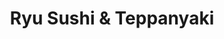 ---
layout: place
title: "Ryu Sushi & Teppanyaki"
permalink: /arizona/gilbert/ryu-sushi-teppanyaki.html
stateAbbr: AZ
stateName: Arizona
cityName: Gilbert
seo:
  name: "Ryu Sushi & Teppanyaki"
  type: Restaurant
  links: null
description: "Ryu Sushi & Teppanyaki serves delicious sushi in Gilbert, Arizona. Try fresh Japanese dishes for a great dining experience. "
place_id: ChIJhVQDqXasK4cR47nEhDrIYw8
photos:
  - name: >-
      places/ChIJhVQDqXasK4cR47nEhDrIYw8/photos/AeeoHcJsv0wgYeZWlUqi26aBGSFjidkmrQVHc9wGcRqBlWj4fGWwXy4mPQ5wPpg4vzZb2EIIEEeXOKah1qGB_e0egJ552PIdUpmbedy2pPbO2E9YVAPQhVl25z8ziZvSAenMM7mUjEy26gN2o1U2AEkAjZGkC4kwJAHLq_WJuneXtA7_P-ls7jtluuufFGoLsctum6SlOnPGSypzV4uxz1Vqx9ayMVyYmrwaxKz4C8J1uoZONQ72WlpdNHpd_lRPuIx4R3__-Zxe6M_7mhqEW7-Tu7ZpZWTNvJF2zPXG6vaWK8i-Qg
    widthPx: 1066
    heightPx: 800
    authorAttributions:
      - displayName: Ryu Sushi & Teppanyaki
        uri: https://maps.google.com/maps/contrib/107858774663515421805
        photoUri: >-
          https://lh3.googleusercontent.com/a/ACg8ocIWRaao3bxJ7OmOUq8PgE-cmQb_RQ77xANgQQNEZtWMRCSYUg=s100-p-k-no-mo
    flagContentUri: >-
      https://www.google.com/local/imagery/report/?cb_client=maps_api_places.places_api&image_key=!1e10!2sAF1QipOdprc9fQIe_yRmC-QFmG0L_dhUBaG-qsb9yxg9&hl=en-US
    googleMapsUri: >-
      https://www.google.com/maps/place//data=!3m4!1e2!3m2!1sAF1QipOdprc9fQIe_yRmC-QFmG0L_dhUBaG-qsb9yxg9!2e10!4m2!3m1!1s0x872bac76a9035485:0xf63c83a84c4b9e3
  - name: >-
      places/ChIJhVQDqXasK4cR47nEhDrIYw8/photos/AeeoHcKKBf9B0ppc-dtw2rPtdeq0Qg7s_gFvm1hg8Iilx-PNCckksJ_jFlg6G8UscCMoj7T1RVOpEqxwZoW-KdwvD9vigZU6UrnC9HkiavsewAIhZJspiVpp6-zChFcIcyJlKZawEfCSY0x-VzY-9EVtrzXC5MdfvxgdO4UQMZDwHfLP_9EeKVbVFp7HXO0BP9JW_HoHpBI6aTNWQ3ZIBnkWDQF17qA5bveLJP2RWgOQ9VZ3r5rTcYgi0JJbnRMlr8jx7VSKARUqx8Up0EM9mR_p8vBMThBO1dAXUWR38j9cCXSrTw
    widthPx: 2048
    heightPx: 1365
    authorAttributions:
      - displayName: Ryu Sushi & Teppanyaki
        uri: https://maps.google.com/maps/contrib/107858774663515421805
        photoUri: >-
          https://lh3.googleusercontent.com/a/ACg8ocIWRaao3bxJ7OmOUq8PgE-cmQb_RQ77xANgQQNEZtWMRCSYUg=s100-p-k-no-mo
    flagContentUri: >-
      https://www.google.com/local/imagery/report/?cb_client=maps_api_places.places_api&image_key=!1e10!2sAF1QipPUUiOAM9g3rNt-kcb5e88XVz3fNTw70VsZBF8m&hl=en-US
    googleMapsUri: >-
      https://www.google.com/maps/place//data=!3m4!1e2!3m2!1sAF1QipPUUiOAM9g3rNt-kcb5e88XVz3fNTw70VsZBF8m!2e10!4m2!3m1!1s0x872bac76a9035485:0xf63c83a84c4b9e3
  - name: >-
      places/ChIJhVQDqXasK4cR47nEhDrIYw8/photos/AeeoHcJ1S3c0pf_0n_8lRgkoKAwFMRbmXzz6WtokVRQW1y5gK7YHn7JPZmGge34w-kL4E0hayT0eHW70z5vmPzBSdg1QXkZ6eV7EKJs5n5DeEhBtRi9rjBHjCTBoyX9D5qijPIaLREfD855tvpobqxA8msAKF91i077tB87E50L3ndfx3g_ZrqAgzXq_n8f3WKY6wTLwaOwB2mesvmb2ehKK9dx287Udz3XiAh38iwsa8f1D8p2rvHQgKwkKFPiMBCoa0uTxuYveoMV-AYEiYXldAP-EKdrJQNtXQn9-D6GuckrbxQ
    widthPx: 1100
    heightPx: 728
    authorAttributions:
      - displayName: Ryu Sushi & Teppanyaki
        uri: https://maps.google.com/maps/contrib/107858774663515421805
        photoUri: >-
          https://lh3.googleusercontent.com/a/ACg8ocIWRaao3bxJ7OmOUq8PgE-cmQb_RQ77xANgQQNEZtWMRCSYUg=s100-p-k-no-mo
    flagContentUri: >-
      https://www.google.com/local/imagery/report/?cb_client=maps_api_places.places_api&image_key=!1e10!2sAF1QipNVyi7Gov7isiKHAieScfME0Kd_hVdV8RVl8vP0&hl=en-US
    googleMapsUri: >-
      https://www.google.com/maps/place//data=!3m4!1e2!3m2!1sAF1QipNVyi7Gov7isiKHAieScfME0Kd_hVdV8RVl8vP0!2e10!4m2!3m1!1s0x872bac76a9035485:0xf63c83a84c4b9e3
  - name: >-
      places/ChIJhVQDqXasK4cR47nEhDrIYw8/photos/AeeoHcIhkedXgWDyertn47rsdM26YLdSfvMGOMH5C1tdI8mDhd3k2YOb-bFzI4c9Jc2_cgXQANnFtQjIxIWmFa5pn1Y0mxAaP0r6Cb728dOVSmOQg0abtqejzadNHM86chu-whrNqYPeeddg1rGH-7C7PNlrgyGl3FHDWfpzRk5WZYeMnEf_SfFigktjCCbNCAl0B0S4HgVmtcKky3m4rse8LJ31h2sl-4YLEDtNa5YZNGX2wyGvBWVTDEFgoZUl84qlbGJ6Opk5N8Hb4GaKXNsXqNuRo9wzVZYuRbo_rHOoNjLSSTpp8iUsevT7soTZHWO-q_zeEn3sEaO1bD-87kunILl9Z4cJqYgVWqcTzqFtuQZ9o7poBH0AxF-NPi0ptEqpemKuZWURq0BKIWpX1XnzRL8T-qfziUlWHzzWcAjYZr4cKqUW
    widthPx: 4000
    heightPx: 3000
    authorAttributions:
      - displayName: Lindsay Needham
        uri: https://maps.google.com/maps/contrib/111962114707267918446
        photoUri: >-
          https://lh3.googleusercontent.com/a-/ALV-UjXrULZYX0Wacgdt5SRfIL0K7BmMBHuEKlwQf0xw-MREpO8auKDrbg=s100-p-k-no-mo
    flagContentUri: >-
      https://www.google.com/local/imagery/report/?cb_client=maps_api_places.places_api&image_key=!1e10!2sCIHM0ogKEICAgICXs8LGvgE&hl=en-US
    googleMapsUri: >-
      https://www.google.com/maps/place//data=!3m4!1e2!3m2!1sCIHM0ogKEICAgICXs8LGvgE!2e10!4m2!3m1!1s0x872bac76a9035485:0xf63c83a84c4b9e3
  - name: >-
      places/ChIJhVQDqXasK4cR47nEhDrIYw8/photos/AeeoHcICaO3aWcgwOf-XaWf3kR6DaptrBFE-MxElfKdyuurJYSPySVCKa0aWgcz8iE5iluHJ1kanhmOaUM4lAkF-UBnR2duJimpOiCozW6nTz3ViYCznfCdwr_t5QXLMjlMtvEej9LboDzRDNKEV_N0hytmK3ty6L-ilo10rUqBg-1xlogIJcjg8CR9mBdUhd07dWUk2o4DHIz8BNzWayWff9sa6iPWvLRYovV-rtWdCfLObJRNcUsX-U4X0zPymtxKR4KCzVca5GTn2kFmzW3wXdfVoRhpp5wxZ8akVTe2JTLdTQARzJEdY4bQIanm3x0Nxy7UnOialkaVRHFzeFvpsvmHemwe7x3jA7Czp3NFh2FZNEKe7lR_8nPBCgNV-wz4X2Q-lUIR_xUpwPZ0mssXLzV7Om2iPrBxYMfFA7OhODGZRqQ
    widthPx: 4032
    heightPx: 3024
    authorAttributions:
      - displayName: Shawn H
        uri: https://maps.google.com/maps/contrib/108381038348347724328
        photoUri: >-
          https://lh3.googleusercontent.com/a-/ALV-UjVCfnxluUlBflDFjKiE7NU4WN_jtAOtKCIbW3NmXDpjlWqrH2r2=s100-p-k-no-mo
    flagContentUri: >-
      https://www.google.com/local/imagery/report/?cb_client=maps_api_places.places_api&image_key=!1e10!2sCIHM0ogKEICAgIChjcetUg&hl=en-US
    googleMapsUri: >-
      https://www.google.com/maps/place//data=!3m4!1e2!3m2!1sCIHM0ogKEICAgIChjcetUg!2e10!4m2!3m1!1s0x872bac76a9035485:0xf63c83a84c4b9e3
  - name: >-
      places/ChIJhVQDqXasK4cR47nEhDrIYw8/photos/AeeoHcJ2NrZ_509qx2ZXAlK_d-FCaKygB4LSn-l__peA5Jwi3OS5YomI9rxL7ulynqXkCvDwSGG38B7oonhfZdOR3qn73eVQfGDjt0piYyDH5dzLwrWERZCDMzebXLTJCJ5bVMnFnkTTfu-nL4Tbfb14dDVRsDdF_B2HCdI_FEnL911NnH50A0rdaTj-_owXIilUhGvCsgQlg566TWoVLqXzJ3zx3vQ6jPJwaJSza-S4-Lyu9AcJaJj0Auwk3L2kngKQVZ4sAJ0P6kHteeMZXgKmrJAoenAq0VUzkSEWeyj4ISqpMLpGQTgj8RZK2X12UPQiKVd0v97s8lGM-hE_42uQQ6YfIDjYlYTF_Z0U5RVX-NEsuC7I8ktqL9UJ3kUUxhjNii3Ggkbcc48JchPwXGF5TOKZDRMVCyFbQ7ITwgvZe2UAmbBJ
    widthPx: 3599
    heightPx: 4800
    authorAttributions:
      - displayName: KE L
        uri: https://maps.google.com/maps/contrib/103059542760397811412
        photoUri: >-
          https://lh3.googleusercontent.com/a-/ALV-UjWkPB7BWhXGxVj9f6F3ZNtGRiPD9bvePDMVA-UUZG6TrXWc2Sly=s100-p-k-no-mo
    flagContentUri: >-
      https://www.google.com/local/imagery/report/?cb_client=maps_api_places.places_api&image_key=!1e10!2sCIHM0ogKEICAgICh4eaR6gE&hl=en-US
    googleMapsUri: >-
      https://www.google.com/maps/place//data=!3m4!1e2!3m2!1sCIHM0ogKEICAgICh4eaR6gE!2e10!4m2!3m1!1s0x872bac76a9035485:0xf63c83a84c4b9e3
  - name: >-
      places/ChIJhVQDqXasK4cR47nEhDrIYw8/photos/AeeoHcI_AZjFR0Fydk4P4pfbgs-qraAxU006aGVP-q1lWw_mjHi5avmYVDW21Z5v2t8n2xBVsJgnK0VVmnVIVL87vLjwRkIpUY0m6cP0evQwTdEaaXfJgLO0JUERco1ChYZPqhDQulX_0_UZlK9n9t4TaN4E5sa9ROcSyqcewqeNlFog1OSb4nRPx184q3pQ54yILlobPrSz1x6uVlalux3ut_OGFrZqwidlt-V8xFnkT4yudLny-Ot9xsoScGeNJa2yd_3_x-Imjn6AwpGwcCrmVhRB-C3jzPXM5TMvMnaNKhU7fucRduk2pT2MH-m5DustgY5b6DDgi3ZNLIT1Yr4i-o-kbWj8n8Uv8d5DiJkwX02uC4Ay3jqb-P29eHabnFMtE3P7A3_kZhpNH1RzynBiInFK9V1x9JdOYnzLn2F9mtE_XrI
    widthPx: 4032
    heightPx: 3024
    authorAttributions:
      - displayName: Shawn H
        uri: https://maps.google.com/maps/contrib/108381038348347724328
        photoUri: >-
          https://lh3.googleusercontent.com/a-/ALV-UjVCfnxluUlBflDFjKiE7NU4WN_jtAOtKCIbW3NmXDpjlWqrH2r2=s100-p-k-no-mo
    flagContentUri: >-
      https://www.google.com/local/imagery/report/?cb_client=maps_api_places.places_api&image_key=!1e10!2sCIHM0ogKEICAgIChjcetsgE&hl=en-US
    googleMapsUri: >-
      https://www.google.com/maps/place//data=!3m4!1e2!3m2!1sCIHM0ogKEICAgIChjcetsgE!2e10!4m2!3m1!1s0x872bac76a9035485:0xf63c83a84c4b9e3
  - name: >-
      places/ChIJhVQDqXasK4cR47nEhDrIYw8/photos/AeeoHcLJlZ_ilkWKTICM9uUw-FiE-vKh5zGeSRCEdm5nNbIS4nm-UW-h7VRuWsYtm8XRQ2DoyP3mFNyNRGpX1aArQp7F3w0GXx3j42M_CRnE7GjjfdBoOJTjDVPmUb7xzJYq3jPIrlbgVH6IXXf9Fy8IGuk6gr8UEuQpL4nb5hdgfKDGRl-65TFusHjHBnAyhpSLSQvZlJ-_xSHULPfL97kVlnUHwmvy5VHOOfYeOvIVRqfPMKWZ-gq_qNpR7BD0uKPzeZ5S1G1fXKpiKprRkds5dO85Xx7Fr22b37VmfLbWrmv7sbYJHSQJgWEX_WiN2ckeg6Miu8QXhTDmUtistFY0p7SdfkL_U-fJHgKPa3FLD0czv8MY2qz6hxBhbCAryOnihsC8nsBCqFCvwLKBHDpfqGZCIQS7_6Vex5GL2kBXODc
    widthPx: 2085
    heightPx: 2192
    authorAttributions:
      - displayName: John Lin
        uri: https://maps.google.com/maps/contrib/107089984881504235800
        photoUri: >-
          https://lh3.googleusercontent.com/a-/ALV-UjW7uMXpnWCMHEO-8FCPnQCXYhEb8cSWo9iYiP7oYYd91_D7BTfs=s100-p-k-no-mo
    flagContentUri: >-
      https://www.google.com/local/imagery/report/?cb_client=maps_api_places.places_api&image_key=!1e10!2sCIHM0ogKEICAgIDH6byTFQ&hl=en-US
    googleMapsUri: >-
      https://www.google.com/maps/place//data=!3m4!1e2!3m2!1sCIHM0ogKEICAgIDH6byTFQ!2e10!4m2!3m1!1s0x872bac76a9035485:0xf63c83a84c4b9e3
  - name: >-
      places/ChIJhVQDqXasK4cR47nEhDrIYw8/photos/AeeoHcLFlOu0Zl-GEYoUGHxIKCRLJAA1ODQWSk9_qT3X4jhPcoLBSPwj0jj3XF9OiJ9qEqfPKmc4uT20hhevWLmKhst6-OdAyGMGt7U6KeuPe_E040zN0EOLli1ke6y9uCktUvHkevwDMRQwzcrTEstW7XUCESAug1109UXhaUjyUpG9YyPx-1IxIKgYRcn68qddMVJfPA4jA7h2huyrVLt-hrk-nTZXhIx-KOYnOtGrNddKRKzy6mmdqoIWzPxSjp6HlxREMXgTsIt25JDo06clkhPiYCcUAQ_pmSo0VLMlDxEYhwHtNDEG3P0J4Os1LQmkedIVbsQBDMeqUZREHYDVy8JVhpZ9823jFLVOj8jKOulZwVwBbYQ04zmPmhi-HbLJD5yAm9Qa1x0z6WchkfxsidCA84TewDclEPQQBmkWoktVRbLp
    widthPx: 2682
    heightPx: 2090
    authorAttributions:
      - displayName: John Lin
        uri: https://maps.google.com/maps/contrib/107089984881504235800
        photoUri: >-
          https://lh3.googleusercontent.com/a-/ALV-UjW7uMXpnWCMHEO-8FCPnQCXYhEb8cSWo9iYiP7oYYd91_D7BTfs=s100-p-k-no-mo
    flagContentUri: >-
      https://www.google.com/local/imagery/report/?cb_client=maps_api_places.places_api&image_key=!1e10!2sCIHM0ogKEICAgIDH6byD7QE&hl=en-US
    googleMapsUri: >-
      https://www.google.com/maps/place//data=!3m4!1e2!3m2!1sCIHM0ogKEICAgIDH6byD7QE!2e10!4m2!3m1!1s0x872bac76a9035485:0xf63c83a84c4b9e3
  - name: >-
      places/ChIJhVQDqXasK4cR47nEhDrIYw8/photos/AeeoHcIgxAO5xt1XbMnZDD6rsb7wH2WvMvKgnu_W6dgy--MIRhsS_IDUTQNrPbHJZx4zJiDL-YJVER8yp5tIWDDbdhwOt8Xym9zbZQZm-jzdqcoT7S8cCEOdiDzGtpH79EFclcdfEFBsIUuPkjUUeWxZY1njVruaiHJNK7w4KGZ46wJbMrTxfCxHd0iegC5NKwLFYHXWRM7-AoxX-y_LlQpBACTowotBJaQCoIZMbz1d5R2hWznbO3gfu5swaqD_sTLdHj5tEnwT6IDyY1CHJtbsOrvxTdyhSa7qX-e4awhZ6eQMMnt6paO0clWzrg9X8CojcSwLuJuXFtPRqM861qmKrerV5YtCDIYMjCxmmPO4Pvt9QOjqDbH35BiDzdBLUe8hMd5yhLBNcxtgkzvjA5qXwmu0AKdHDXltTdQz1QasO2_l10r9
    widthPx: 4000
    heightPx: 2252
    authorAttributions:
      - displayName: Billy Donahue
        uri: https://maps.google.com/maps/contrib/109002168853891544453
        photoUri: >-
          https://lh3.googleusercontent.com/a-/ALV-UjXwZ3opB86_UQea9mFYWP531xKUUC5bcW_GKE-AHE1OHMlTNo_E=s100-p-k-no-mo
    flagContentUri: >-
      https://www.google.com/local/imagery/report/?cb_client=maps_api_places.places_api&image_key=!1e10!2sCIHM0ogKEICAgID54LSO7QE&hl=en-US
    googleMapsUri: >-
      https://www.google.com/maps/place//data=!3m4!1e2!3m2!1sCIHM0ogKEICAgID54LSO7QE!2e10!4m2!3m1!1s0x872bac76a9035485:0xf63c83a84c4b9e3
address: '2512 S Val Vista Dr # 101, Gilbert, AZ 85295, USA'
street: '2512 S Val Vista Dr # 101'
city: Gilbert
state: AZ
zip: '85295'
country: USA
neighborhood: Shoppes At Val Vista
latitude: '33.304873'
longitude: '-111.755997'
accessibility_options:
  wheelchairAccessibleParking: true
  wheelchairAccessibleEntrance: true
  wheelchairAccessibleRestroom: true
  wheelchairAccessibleSeating: true
business_status: OPERATIONAL
name: Ryu Sushi & Teppanyaki
google_maps_links:
  directionsUri: >-
    https://www.google.com/maps/dir//''/data=!4m7!4m6!1m1!4e2!1m2!1m1!1s0x872bac76a9035485:0xf63c83a84c4b9e3!3e0
  placeUri: https://maps.google.com/?cid=1108950086924417507
  writeAReviewUri: >-
    https://www.google.com/maps/place//data=!4m3!3m2!1s0x872bac76a9035485:0xf63c83a84c4b9e3!12e1
  reviewsUri: >-
    https://www.google.com/maps/place//data=!4m4!3m3!1s0x872bac76a9035485:0xf63c83a84c4b9e3!9m1!1b1
  photosUri: >-
    https://www.google.com/maps/place//data=!4m3!3m2!1s0x872bac76a9035485:0xf63c83a84c4b9e3!10e5
primary_type: Japanese Restaurant
opening_hours:
  regular: null
  current: null
secondary_opening_hours:
  regular:
    weekdayDescriptions: null
    type: null
  current:
    weekdayDescriptions: null
    type: null
phone: null
price_level: null
price_range: null
rating: null
rating_count: 0
website: null
reviews: null
parking_options: null
payment_options: null
allow_dogs: null
curbside_pickup: null
delivery: null
dine_in: null
good_for_children: null
good_for_groups: null
good_for_sports: null
live_music: null
menu_for_children: null
outdoor_seating: null
reservable: null
restroom: null
serves_beer: null
serves_breakfast: null
serves_brunch: null
serves_cocktails: null
serves_coffee: null
serves_dinner: null
serves_dessert: null
serves_lunch: null
serves_vegetarian_food: null
serves_wine: null
takeout: null
update_category: essentials
summary: null

---